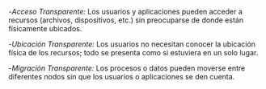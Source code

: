 -*Acceso Transparente:* Los usuarios y aplicaciones pueden acceder a recursos (archivos, dispositivos, etc.) sin preocuparse de donde están físicamente ubicados.

-*Ubicación Transparente:* Los usuarios no necesitan conocer la ubicación física de los recursos; todo se presenta como si estuviera en un solo lugar.

-*Migración Transparente:* Los procesos o datos pueden moverse entre diferentes nodos sin que los usuarios o aplicaciones se den cuenta. 
